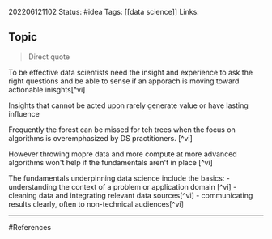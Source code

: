 202206121102
Status: #idea
Tags: [[data science]]
Links:
## Topic
>Direct quote

To be effective data scientists need the insight and experience to ask the right questions and be able to sense if an apporach is moving toward actionable inisghts[^vi]

Insights that cannot be acted upon rarely generate value or have lasting influence

Frequently the forest can be missed for teh trees when the focus on algorithms is overemphasized by DS practitioners. [^vi]

However throwing mopre data and more compute at more advanced algorithms won't help if the fundamentals aren't in place [^vi]

The fundamentals underpinning data science include the basics:
	- understanding the context of a problem or application domain [^vi]
	- cleaning data and integrating relevant data sources[^vi]
	- communicating results clearly, often to non-technical audiences[^vi]






___
#References
